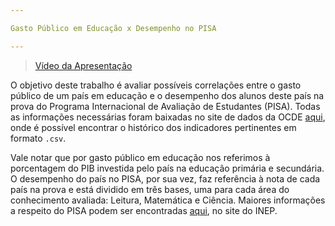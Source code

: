 ```yaml
---

Gasto Público em Educação x Desempenho no PISA

---
```


> [Vídeo da Apresentação](https://drive.google.com/file/d/1Yio6a-DK5tmZ_Wa7uIHvt-6I2OKgyPlr/view?usp=sharing)

O objetivo deste trabalho é avaliar possíveis correlações entre o gasto público de um país em educação e o desempenho dos alunos deste país na prova do Programa Internacional de Avaliação de Estudantes (PISA). Todas as informações necessárias foram baixadas no site de dados da OCDE [aqui](https://data.oecd.org/), onde é possível encontrar o histórico dos indicadores pertinentes em formato ```.csv```. 

Vale notar que por gasto público em educação nos referimos à porcentagem do PIB investida pelo país na educação primária e secundária. O desempenho do país no PISA, por sua vez, faz referência à nota de cada país na prova e está dividido em três bases, uma para cada área do conhecimento avaliada: Leitura, Matemática e Ciência. Maiores informações a respeito do PISA podem ser encontradas [aqui](http://portal.inep.gov.br/pisa), no site do INEP.
